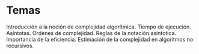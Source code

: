 # Temas 
Introducción a la noción de complejidad algorítmica. Tiempo de ejecución. Asíntotas. Ordenes de complejidad. Reglas de la notación asíntotica. Importancia de la eficiencia. Estimación de la complejidad en algoritmos no recursivos.